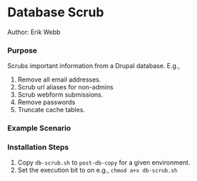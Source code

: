 # Database Scrub

Author: Erik Webb

### Purpose

Scrubs important information from a Drupal database. E.g.,

1. Remove all email addresses.
2. Scrub url aliases for non-admins
3. Scrub webform submissions.
4. Remove passwords
5. Truncate cache tables.

### Example Scenario

### Installation Steps

1. Copy `db-scrub.sh` to `post-db-copy` for a given environment.
2. Set the execution bit to on e.g., `chmod a+x db-scrub.sh`
